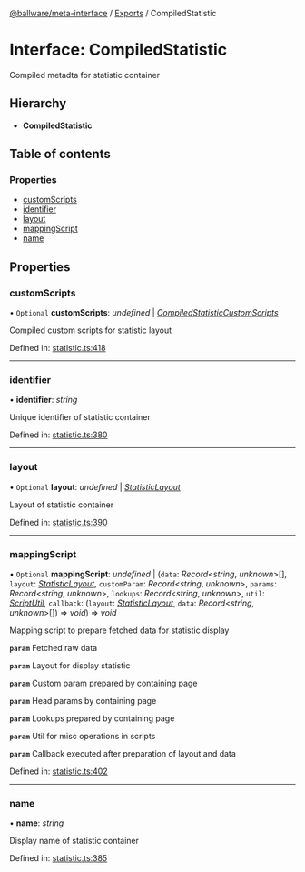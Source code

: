[@ballware/meta-interface](../README.md) / [Exports](../modules.md) / CompiledStatistic

# Interface: CompiledStatistic

Compiled metadta for statistic container

## Hierarchy

* **CompiledStatistic**

## Table of contents

### Properties

- [customScripts](compiledstatistic.md#customscripts)
- [identifier](compiledstatistic.md#identifier)
- [layout](compiledstatistic.md#layout)
- [mappingScript](compiledstatistic.md#mappingscript)
- [name](compiledstatistic.md#name)

## Properties

### customScripts

• `Optional` **customScripts**: *undefined* \| [*CompiledStatisticCustomScripts*](compiledstatisticcustomscripts.md)

Compiled custom scripts for statistic layout

Defined in: [statistic.ts:418](https://github.com/frankball/ballware-meta-interface/blob/6b9dc3f/src/statistic.ts#L418)

___

### identifier

• **identifier**: *string*

Unique identifier of statistic container

Defined in: [statistic.ts:380](https://github.com/frankball/ballware-meta-interface/blob/6b9dc3f/src/statistic.ts#L380)

___

### layout

• `Optional` **layout**: *undefined* \| [*StatisticLayout*](statisticlayout.md)

Layout of statistic container

Defined in: [statistic.ts:390](https://github.com/frankball/ballware-meta-interface/blob/6b9dc3f/src/statistic.ts#L390)

___

### mappingScript

• `Optional` **mappingScript**: *undefined* \| (`data`: *Record*<*string*, *unknown*\>[], `layout`: [*StatisticLayout*](statisticlayout.md), `customParam`: *Record*<*string*, *unknown*\>, `params`: *Record*<*string*, *unknown*\>, `lookups`: *Record*<*string*, *unknown*\>, `util`: [*ScriptUtil*](scriptutil.md), `callback`: (`layout`: [*StatisticLayout*](statisticlayout.md), `data`: *Record*<*string*, *unknown*\>[]) => *void*) => *void*

Mapping script to prepare fetched data for statistic display

**`param`** Fetched raw data

**`param`** Layout for display statistic

**`param`** Custom param prepared by containing page

**`param`** Head params by containing page

**`param`** Lookups prepared by containing page

**`param`** Util for misc operations in scripts

**`param`** Callback executed after preparation of layout and data

Defined in: [statistic.ts:402](https://github.com/frankball/ballware-meta-interface/blob/6b9dc3f/src/statistic.ts#L402)

___

### name

• **name**: *string*

Display name of statistic container

Defined in: [statistic.ts:385](https://github.com/frankball/ballware-meta-interface/blob/6b9dc3f/src/statistic.ts#L385)
